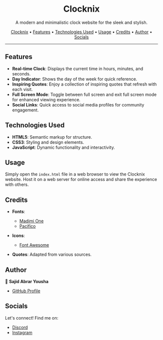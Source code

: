 <h1 align="center">Clocknix</h1>

<p align="center">A modern and minimalistic clock website for the sleek and stylish.</p>

<p align="center">
  <a href="https://0517.000.pe/">Clocknix</a> •
  <a href="#features">Features</a> •
  <a href="#technologies-used">Technologies Used</a> •
  <a href="#usage">Usage</a> •
  <a href="#credits">Credits</a> •
  <a href="#author">Author</a> •
  <a href="#socials">Socials</a> 
</p>

---

## Features

- **Real-time Clock**: Displays the current time in hours, minutes, and seconds.
- **Day Indicator**: Shows the day of the week for quick reference.
- **Inspiring Quotes**: Enjoy a collection of inspiring quotes that refresh with each visit.
- **Full Screen Mode**: Toggle between full screen and exit full screen mode for enhanced viewing experience.
- **Social Links**: Quick access to social media profiles for community engagement.

## Technologies Used

- **HTML5**: Semantic markup for structure.
- **CSS3**: Styling and design elements.
- **JavaScript**: Dynamic functionality and interactivity.

## Usage

Simply open the `index.html` file in a web browser to view the Clocknix website. Host it on a web server for online access and share the experience with others.

## Credits

- **Fonts**:
  - [Madimi One](https://fonts.google.com/specimen/Madimi+One)
  - [Pacifico](https://fonts.google.com/specimen/Pacifico)

- **Icons**:
  - [Font Awesome](https://fontawesome.com/)

- **Quotes**: Adapted from various sources.

## Author

👤 **Sajid Abrar Yousha**
- [GitHub Profile](https://github.com/Astrosynced)

## Socials

Let's connect! Find me on:
- [Discord](https://discord.com/users/1134871585753399357)
- [Instagram](https://www.instagram.com/aryannix/)


